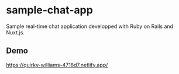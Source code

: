 # sample-chat-app

Sample real-time chat application developped with Ruby on Rails and Nuxt.js.

## Demo
https://quirky-williams-4718d7.netlify.app/

